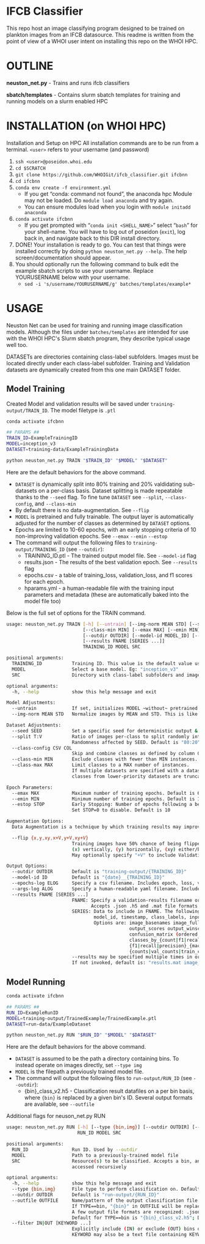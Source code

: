 # IFCB Classifier

This repo host an image classifying program designed to be trained on plankton images from an IFCB datasource.
This readme is written from the point of view of a WHOI user intent on installing this repo on the WHOI HPC.

# OUTLINE

**neuston_net.py** - Trains and runs ifcb classifiers

**sbatch/templates** - Contains slurm sbatch templates for training and running models on a slurm enabled HPC 

# INSTALLATION (on WHOI HPC)

Installation and Setup on HPC
All installation commands are to be run from a terminal.
`<user>` refers to your username (and password)

1. `ssh <user>@poseidon.whoi.edu`
0. `cd $SCRATCH`
0. `git clone https://github.com/WHOIGit/ifcb_classifier.git ifcbnn`
0. `cd ifcbnn`
0. `conda env create -f environment.yml`
    * If you get “conda: command not found”, the anaconda hpc Module may not be loaded. Do `module load anaconda` and try again.
    * You can ensure modules load when you login with `module initadd anaconda`
0. `conda activate ifcbnn`
    * If you get prompted with “`conda init <SHELL_NAME>`” select “`bash`” for your shell-name. You will have to log out of poseidon (`exit`), log back in, and navigate back to this DIR install directory.
0. DONE! Your installation is ready to go. You can test that things were installed correctly by doing `python neuston_net.py --help`. The help screen/documentation should appear.
0. You should optionally run the following command to bulk edit the example sbatch scripts to use your username. Replace YOURUSERNAME below with your username.
    * `sed -i 's/username/YOURUSERNAME/g' batches/templates/example*`


# USAGE

Neuston Net can be used for training and running image classification models.
Although the files under `batches/templates` are intended for use with the WHOI HPC's Slurm sbatch program, they describe typical usage well too.

DATASETs are directories containing class-label subfolders. Images must be located directly under each class-label subfolder. 
Training and Validation datasets are dynamically created from this one main DATASET folder.  

## Model Training
Created Model and validation results will be saved under `training-output/TRAIN_ID`. The model filetype is `.ptl`
```sh
conda activate ifcbnn

## PARAMS ##
TRAIN_ID=ExampleTrainingID
MODEL=inception_v3
DATASET=training-data/ExampleTrainingData

python neuston_net.py TRAIN "$TRAIN_ID" "$MODEL" "$DATASET"

```
Here are the default behaviors for the above command.

* `DATASET` is dynamically split into 80% training and 20% valdidating sub-datasets on a per-class basis. Dataset splitting is made repeatable thanks to the `--seed` flag. To fine tune `DATASET` see `--split`, `--class-config`, and `--class-min` 
* By default there is no data-augmentation. See `--flip`
* `MODEL` is pretrained and fully trainable. The output layer is automatically adjusted for the number of classes as determined by `DATASET` options.
* Epochs are limited to 10-60 epochs, with an early stopping criteria of 10 non-improving validation epochs. See `--emax` `--emin` `--estop`
* The command will output the following files to `training-output/TRAINING_ID` (see `--outdir`): 
  * TRAINING_ID.ptl - The trained output model file. See `--model-id` flag
  * results.json - The results of the best validation epoch. See `--results` flag 
  * epochs.csv - a table of training_loss, validation_loss, and f1 scores for each epoch.
  * hparams.yml - a human-readable file with the training input parameters and metadata (these are automatically baked into the model file too)
 
Below is the full set of options for the TRAIN command.
```sh
usage: neuston_net.py TRAIN [-h] [--untrain] [--img-norm MEAN STD] [--seed SEED] [--split T:V] [--class-config CSV COL]
                            [--class-min MIN] [--emax MAX] [--emin MIN] [--estop STOP] [--flip {x,y,xy,x+V,y+V,xy+V}]
                            [--outdir OUTDIR] [--model-id MODEL_ID] [--epochs-log EPOCHS_LOG] [--args-log ARGS_LOG]
                            [--results FNAME [SERIES ...]]
                            TRAINING_ID MODEL SRC

positional arguments:
  TRAINING_ID           Training ID. This value is the default value used by --outdir and --model-id.
  MODEL                 Select a base model. Eg: "inception_v3"
  SRC                   Directory with class-label subfolders and images. May also be a dataset-configuration csv.

optional arguments:
  -h, --help            show this help message and exit

Model Adjustments:
  --untrain             If set, initializes MODEL ~without~ pretrained neurons. Default (unset) is pretrained
  --img-norm MEAN STD   Normalize images by MEAN and STD. This is like whitebalancing.

Dataset Adjustments:
  --seed SEED           Set a specific seed for deterministic output & dataset-splitting reproducability.
  --split T:V           Ratio of images per-class to split randomly into Training and Validation datasets. 
                        Randomness affected by SEED. Default is "80:20"
  --class-config CSV COL
                        Skip and combine classes as defined by column COL of a special CSV configuration file
  --class-min MIN       Exclude classes with fewer than MIN instances. Default is 2
  --class-max MAX       Limit classes to a MAX number of instances. 
                        If multiple datasets are specified with a dataset-configuration csv, 
                        classes from lower-priority datasets are truncated first. 

Epoch Parameters:
  --emax MAX            Maximum number of training epochs. Default is 60
  --emin MIN            Minimum number of training epochs. Default is 10
  --estop STOP          Early Stopping: Number of epochs following a best-epoch after-which to stop training. 
                        Set STOP=0 to disable. Default is 10

Augmentation Options:
  Data Augmentation is a technique by which training results may improved by simulating novel input

  --flip {x,y,xy,x+V,y+V,xy+V}
                        Training images have 50% chance of being flipped along the designated axis: 
                        (x) vertically, (y) horizontally, (xy) either/both. 
                        May optionally specify "+V" to include Validation dataset

Output Options:
  --outdir OUTDIR       Default is "training-output/{TRAINING_ID}"
  --model-id ID         Default is "{date}__{TRAINING_ID}"
  --epochs-log ELOG     Specify a csv filename. Includes epoch, loss, validation loss, and f1 scores. Default is epochs.csv
  --args-log ALOG       Specify a human-readable yaml filename. Includes all user-specified and default training parameters. Default is args.yml
  --results FNAME [SERIES ...]
                        FNAME: Specify a validation-results filename or pattern. Valid patterns are: "{epoch}". 
                               Accepts .json .h5 and .mat file formats.
                        SERIES: Data to include in FNAME. The following are always included and need not be specified: 
                                model_id, timestamp, class_labels, input_classes, output_classes.
                                Options are: image_basenames image_fullpaths
                                             output_scores output_winscores 
                                             confusion_matrix (ordered by classes_by_recall),
                                             classes_by_{count|f1|recall|precision}
                                             {f1|recall|precision}_{macro|weighted|perclass} 
                                             {counts|val_counts|train_counts}_perclass
                        --results may be specified multiple times in order to create different files. 
                        If not invoked, default is: "results.mat image_basenames output_scores counts_perclass confusion_matrix f1_perclass f1_weighted f1_macro"
```
## Model Running

```sh
conda activate ifcbnn

## PARAMS ##
RUN_ID=ExampleRunID
MODEL=training-output/TrainedExample/TrainedExample.ptl
DATASET=run-data/ExampleDataset

python neuston_net.py RUN "$RUN_ID" "$MODEL" "$DATASET"

```
Here are the default behaviors for the above command.
* `DATASET` is assumed to be the path a directory containing bins. To instead operate on images directly, set `--type img`
* `MODEL` is the filepath a previously trained model file. 
* The command will output the following files to `run-output/RUN_ID` (see `--outdir`):
  * {bin}_class_v2.h5 - Classification result datafiles on a per bin basis, where `{bin}` is replaced by a given bin's ID. Several output formats are available, see `--outfile`

Additional flags for neuson_net.py RUN
```sh
usage: neuston_net.py RUN [-h] [--type {bin,img}] [--outdir OUTDIR] [--outfile OUTFILE] [--filter IN|OUT [KEYWORD ...]]
                          RUN_ID MODEL SRC

positional arguments:
  RUN_ID                Run ID. Used by --outdir
  MODEL                 Path to a previously-trained model file
  SRC                   Resource(s) to be classified. Accepts a bin, an image, a text-file, or a directory. Directories are
                        accessed recursively

optional arguments:
  -h, --help            show this help message and exit
  --type {bin,img}      File type to perform classification on. Defaults is "bin"
  --outdir OUTDIR       Default is "run-output/{RUN_ID}"
  --outfile OUTFILE     Name/pattern of the output classification file. 
                        If TYPE==bin, "{bin}" in OUTFILE will be replaced with the bin id on a per-bin basis. 
                        A few output file formats are recognized: .json .mat .h5 (hdf).
                        Default for TYPE==bin is "{bin}_class_v2.h5"; Default for TYPE==img is "img_results.csv".
  --filter IN|OUT [KEYWORD ...]
                        Explicitly include (IN) or exclude (OUT) bins or image-files by KEYWORDs. 
                        KEYWORD may also be a text file containing KEYWORDs, line-deliminated.

```



